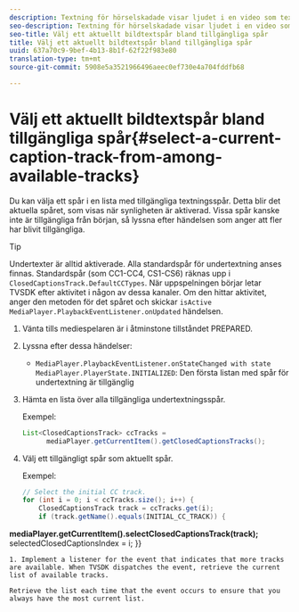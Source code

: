```yaml
---
description: Textning för hörselskadade visar ljudet i en video som text på skärmen när ljudet inte kan höras eller när tittaren inte hörs.
seo-description: Textning för hörselskadade visar ljudet i en video som text på skärmen när ljudet inte kan höras eller när tittaren inte hörs.
seo-title: Välj ett aktuellt bildtextspår bland tillgängliga spår
title: Välj ett aktuellt bildtextspår bland tillgängliga spår
uuid: 637a70c9-9bef-4b13-8b1f-62f22f983e80
translation-type: tm+mt
source-git-commit: 5908e5a3521966496aeec0ef730e4a704fddfb68

---
```



# Välj ett aktuellt bildtextspår bland tillgängliga spår{#select-a-current-caption-track-from-among-available-tracks}

Du kan välja ett spår i en lista med tillgängliga textningsspår. Detta blir det aktuella spåret, som visas när synligheten är aktiverad. Vissa spår kanske inte är tillgängliga från början, så lyssna efter händelsen som anger att fler har blivit tillgängliga.

>[!TIP]
>
>Undertexter är alltid aktiverade. Alla standardspår för undertextning anses finnas. Standardspår (som CC1-CC4, CS1-CS6) räknas upp i `ClosedCaptionsTrack.DefaultCCTypes`. När uppspelningen börjar letar TVSDK efter aktivitet i någon av dessa kanaler. Om den hittar aktivitet, anger den metoden för det spåret och skickar `isActive` `MediaPlayer.PlaybackEventListener.onUpdated` händelsen.

1. Vänta tills mediespelaren är i åtminstone tillståndet PREPARED.
1. Lyssna efter dessa händelser:

   * `MediaPlayer.PlaybackEventListener.onStateChanged with state MediaPlayer.PlayerState.INITIALIZED`: Den första listan med spår för undertextning är tillgänglig

1. Hämta en lista över alla tillgängliga undertextningsspår.

   Exempel:

   ```java
   List<ClosedCaptionsTrack> ccTracks = 
         mediaPlayer.getCurrentItem().getClosedCaptionsTracks();
   ```

1. Välj ett tillgängligt spår som aktuellt spår.

   Exempel:

   ```java
   // Select the initial CC track. 
   for (int i = 0; i < ccTracks.size(); i++) { 
       ClosedCaptionsTrack track = ccTracks.get(i); 
       if (track.getName().equals(INITIAL_CC_TRACK)) { 
   
<b>mediaPlayer.getCurrentItem().selectClosedCaptionsTrack(track);</b>
selectedClosedCaptionsIndex = i;
}}

```
1. Implement a listener for the event that indicates that more tracks are available. When TVSDK dispatches the event, retrieve the current list of available tracks.

Retrieve the list each time that the event occurs to ensure that you always have the most current list.

